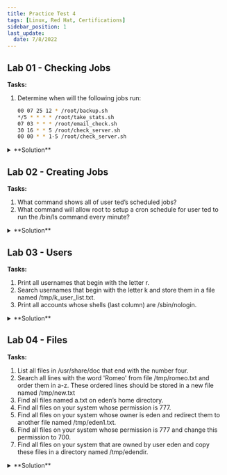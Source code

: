 ```yaml
---
title: Practice Test 4
tags: [Linux, Red Hat, Certifications]
sidebar_position: 1
last_update:
  date: 7/8/2022
---
```



## Lab 01 - Checking Jobs 

**Tasks:**

1. Determine when will the following jobs run:

    ```bash
    00 07 25 12 * /root/backup.sh
    */5 * * * * /root/take_stats.sh
    07 03 * * * /root/email_check.sh
    30 16 * * 5 /root/check_server.sh
    00 00 * * 1-5 /root/check_server.sh 
    ```


<details>
  <summary> **Solution** </summary>

Answer:

```bash
/root/backup.sh will run at 7 AM on Christmas Day(25th of December)
/root/take_stats.sh will run every 5 minutes
/root/email_check.sh will run every day at 3:07 AM
/root/check_server.sh will run every Friday at 4:30 PM
/root/check_server.sh will run at midnight on all weekdays(M,Tu,W,Th,F)
Note: 
```

Reference: 

| field | allowed values |
|-----| --------------
| minute | 0-59
|hour | 0-23
|day of month | 1-31
| month | 1-12 (or names, see below)
| day of week | 0-7 (0 or 7 is Sun, or use names)


</details>



## Lab 02 - Creating Jobs 

**Tasks:**

1. What command shows all of user ted’s scheduled jobs?
2. What command will allow root to setup a cron schedule for user ted to run the /bin/ls command every minute?

<details>
  <summary> **Solution** </summary>

Show all of ted’s scheduled jobs:

```bash
sudo crontab -u ted -l
```

What command will allow root to setup a cron schedule for user ted to run the /bin/ls command every minute.

```bash
sudo crontab -u ted -e
```

Once you type the above command, a temporary file will be opened in vi. You will need to type the following line and just save the file.

```bash
* * * * * /bin/ls
```

</details>



## Lab 03 - Users  

**Tasks:**

1. Print all usernames that begin with the letter r.
2. Search usernames that begin with the letter k and store them in a file named /tmp/k_user_list.txt.
3. Print all accounts whose shells (last column) are /sbin/nologin.


<details>
  <summary> **Solution** </summary>

Print all usernames that begin with the letter r.
```bash
grep "^r" /etc/passwd 
```

Search usernames that begin with the letter k and store them in a file named /tmp/k_user_list.txt
```bash
grep "^k" /etc/passwd > /tmp/k_user_list.txt  
```

Print all accounts whose shells (last column) are /sbin/nologin
```bash
grep "/sbin/nologin$" /etc/passwd 
```

</details>



## Lab 04 - Files 

**Tasks:**

1. List all files in /usr/share/doc that end with the number four. 
2. Search all lines with the word 'Romeo' from file /tmp/romeo.txt and order them in a-z. These ordered lines should be stored in a new file named /tmp/new.txt
3. Find all files named a.txt on eden’s home directory.
4. Find all files on your system whose permission is 777.
5. Find all files on your system whose owner is eden and redirect them to another file named /tmp/eden1.txt. 
6. Find all files on your system whose permission is 777 and change this permission to 700.
7. Find all files on your system that are owned by user eden and copy these files in a directory named /tmp/edendir.

<details>
  <summary> **Solution** </summary>

List all files in /usr/share/doc that end with the number four.
```bash
ls  /usr/share/doc | grep "4$"
```

Search all lines with the word 'Romeo' from file /tmp/romeo.txt and order them in a-z. These ordered lines should be stored in a new file named /tmp/new.txt
```bash
grep 'Romeo' /tmp/romeo.txt | sort > /tmp/new.txt
```

Find all files named a.txt on user eden’s home directory.
```bash
ls /home/eden | grep '^a.txt$'
```
```bash
find /home/eden -name 'a.txt' -print
```

Find all files on your system whose permission is 777.
```bash
find / -perm 777
```

Find all files on your system whose owner is user eden and redirect them to another file named /tmp/eden1.txt.
```bash
find / -user eden > /tmp/eden1.txt
```

Find all files on your system whose permission is 777 and change this permission to 700.
```bash
find / -perm 777 -exec chmod 700 {} 
```

Find all files on your system that are owned by user eden and copy these files in a directory named /tmp/edendir.
```bash
mkdir -p /tmp/edendir
find / -user eden -exec cp {} /tmp/edendir \;
```

</details>




